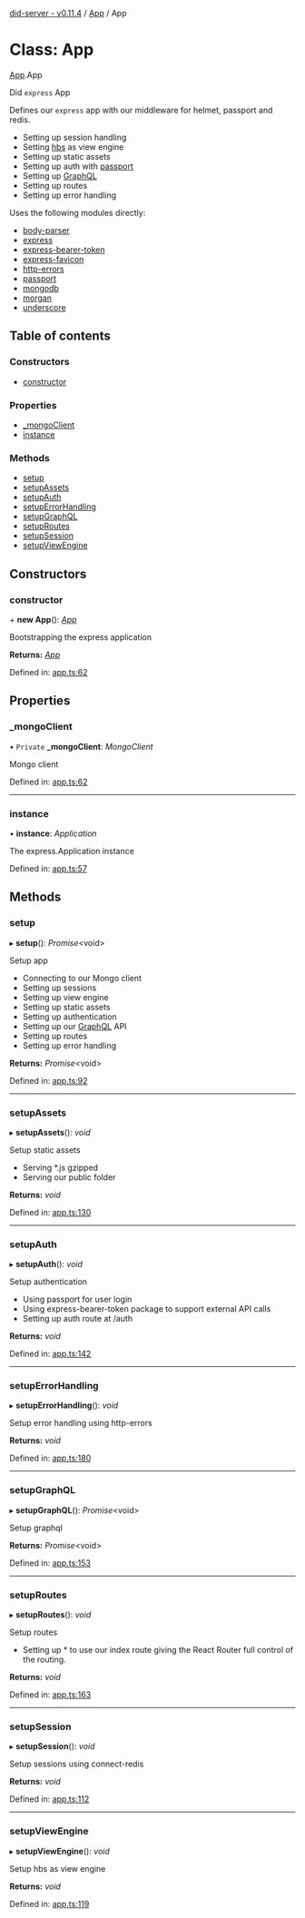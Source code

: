 [did-server - v0.11.4](../README.md) / [App](../modules/app.md) / App

# Class: App

[App](../modules/app.md).App

Did `express` App

Defines our `express` app with our middleware
for helmet, passport and redis.

- Setting up session handling
- Setting [hbs](https://www.npmjs.com/package/hbs) as view engine
- Setting up static assets
- Setting up auth with [passport](https://www.npmjs.com/package/passport)
- Setting up [GraphQL](https://graphql.org/)
- Setting up routes
- Setting up error handling

Uses the following modules directly:

* [body-parser](https://www.npmjs.com/package/body-parser)
* [express](https://www.npmjs.com/package/express)
* [express-bearer-token](https://www.npmjs.com/package/express-bearer-token)
* [express-favicon](https://www.npmjs.com/package/express-favicon)
* [http-errors](https://www.npmjs.com/package/http-errors)
* [passport](https://www.npmjs.com/package/passport)
* [mongodb](https://www.npmjs.com/package/mongodb)
* [morgan](https://www.npmjs.com/package/morgan)
* [underscore](https://www.npmjs.com/package/underscore)

## Table of contents

### Constructors

- [constructor](app.app-1.md#constructor)

### Properties

- [\_mongoClient](app.app-1.md#_mongoclient)
- [instance](app.app-1.md#instance)

### Methods

- [setup](app.app-1.md#setup)
- [setupAssets](app.app-1.md#setupassets)
- [setupAuth](app.app-1.md#setupauth)
- [setupErrorHandling](app.app-1.md#setuperrorhandling)
- [setupGraphQL](app.app-1.md#setupgraphql)
- [setupRoutes](app.app-1.md#setuproutes)
- [setupSession](app.app-1.md#setupsession)
- [setupViewEngine](app.app-1.md#setupviewengine)

## Constructors

### constructor

\+ **new App**(): [*App*](app.app-1.md)

Bootstrapping the express application

**Returns:** [*App*](app.app-1.md)

Defined in: [app.ts:62](https://github.com/Puzzlepart/did/blob/dev/server/app.ts#L62)

## Properties

### \_mongoClient

• `Private` **\_mongoClient**: *MongoClient*

Mongo client

Defined in: [app.ts:62](https://github.com/Puzzlepart/did/blob/dev/server/app.ts#L62)

___

### instance

• **instance**: *Application*

The express.Application instance

Defined in: [app.ts:57](https://github.com/Puzzlepart/did/blob/dev/server/app.ts#L57)

## Methods

### setup

▸ **setup**(): *Promise*<void\>

Setup app

* Connecting to our Mongo client
* Setting up sessions
* Setting up view engine
* Setting up static assets
* Setting up authentication
* Setting up our [GraphQL](https://graphql.org/) API
* Setting up routes
* Setting up error handling

**Returns:** *Promise*<void\>

Defined in: [app.ts:92](https://github.com/Puzzlepart/did/blob/dev/server/app.ts#L92)

___

### setupAssets

▸ **setupAssets**(): *void*

Setup static assets

* Serving *.js gzipped
* Serving our public folder

**Returns:** *void*

Defined in: [app.ts:130](https://github.com/Puzzlepart/did/blob/dev/server/app.ts#L130)

___

### setupAuth

▸ **setupAuth**(): *void*

Setup authentication

* Using passport for user login
* Using express-bearer-token package to support external API calls
* Setting up auth route at /auth

**Returns:** *void*

Defined in: [app.ts:142](https://github.com/Puzzlepart/did/blob/dev/server/app.ts#L142)

___

### setupErrorHandling

▸ **setupErrorHandling**(): *void*

Setup error handling using http-errors

**Returns:** *void*

Defined in: [app.ts:180](https://github.com/Puzzlepart/did/blob/dev/server/app.ts#L180)

___

### setupGraphQL

▸ **setupGraphQL**(): *Promise*<void\>

Setup graphql

**Returns:** *Promise*<void\>

Defined in: [app.ts:153](https://github.com/Puzzlepart/did/blob/dev/server/app.ts#L153)

___

### setupRoutes

▸ **setupRoutes**(): *void*

Setup routes

* Setting up * to use our index route giving the React
Router full control of the routing.

**Returns:** *void*

Defined in: [app.ts:163](https://github.com/Puzzlepart/did/blob/dev/server/app.ts#L163)

___

### setupSession

▸ **setupSession**(): *void*

Setup sessions using connect-redis

**Returns:** *void*

Defined in: [app.ts:112](https://github.com/Puzzlepart/did/blob/dev/server/app.ts#L112)

___

### setupViewEngine

▸ **setupViewEngine**(): *void*

Setup hbs as view engine

**Returns:** *void*

Defined in: [app.ts:119](https://github.com/Puzzlepart/did/blob/dev/server/app.ts#L119)
